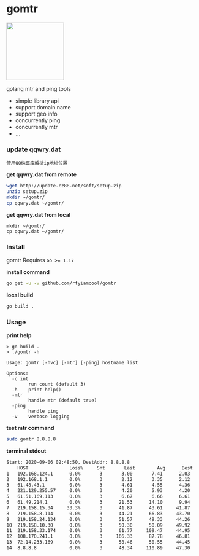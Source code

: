 # gomtr

<image src="logo.png"  width="150">

golang mtr and ping tools

- simple library api
- support domain name
- support geo info
- concurrently ping
- concurrently mtr
- ...

### update qqwry.dat

`使用QQ纯真库解析ip地址位置`

**get qqwry.dat from remote**

```bash
wget http://update.cz88.net/soft/setup.zip
unzip setup.zip
mkdir ~/gomtr/
cp qqwry.dat ~/gomtr/
```

**get qqwry.dat from local**

```
mkdir ~/gomtr/
cp qqwry.dat ~/gomtr/
```

### Install

gomtr Requires `Go >= 1.17`

**install command**

```bash
go get -u -v github.com/rfyiamcool/gomtr
```

**local build**

```bash
go build .
```

### Usage

**print help**

```
> go build .
> ./gomtr -h

Usage: gomtr [-hvc] [-mtr] [-ping] hostname list

Options:
  -c int
    	run count (default 3)
  -h	print help()
  -mtr
    	handle mtr (default true)
  -ping
    	handle ping
  -v	verbose logging
```

**test mtr command**

```bash
sudo gomtr 8.8.8.8
```

**terminal stdout**

```bash
Start: 2020-09-06 02:48:50, DestAddr: 8.8.8.8
    HOST               Loss%     Snt       Last        Avg      Best      Wrst  GEO
1   192.168.124.1      0.0%       3       3.00       7.41      2.03     17.19  局域网:对方和您在同一内部网
2   192.168.1.1        0.0%       3       2.12       3.35      2.12      3.99  局域网:对方和您在同一内部网
3   61.48.43.1         0.0%       3       4.61       4.55      4.36      4.69  北京市:联通
4   221.129.255.57     0.0%       3       4.20       5.93      4.20      8.33  天津市:广电网
5   61.51.169.113      0.0%       3       6.67       6.66      6.61      6.71  北京市:联通
6   61.49.214.1        0.0%       3      21.53      14.10      9.94     21.53  北京市:联通
7   219.158.15.34     33.3%       3      41.87      43.61     41.87     45.35  中国:联通骨干网
8   219.158.8.114      0.0%       3      44.21      66.83     43.70    112.58  中国:联通骨干网
9   219.158.24.134     0.0%       3      51.57      49.33     44.26     52.16  广东省广州市:联通骨干网互联节点
10  219.158.10.30      0.0%       3      50.30      50.09     49.92     50.30  中国:联通骨干网
11  219.158.33.174     0.0%       3      61.77     109.47     44.95    221.69  中国:联通骨干网
12  108.170.241.1      0.0%       3     166.33      87.78     46.81    166.33  香港:特别行政区
13  72.14.233.169      0.0%       3      58.46      50.55     44.45     58.46  美国:加利福尼亚州圣克拉拉县山景市谷歌公司
14  8.8.8.8            0.0%       3      48.34     110.89     47.30    237.04  美国:加利福尼亚州圣克拉拉县山景市谷歌公司DNS服务器
```
